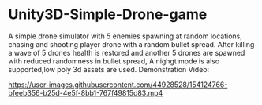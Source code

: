 # Unity3D-Simple-Drone-game
A simple drone simulator with 5 enemies spawning at random locations, chasing and shooting player drone with a random bullet spread. After killing a wave of 5 drones health is restored and another 5 drones are spawned with reduced randomness in bullet spread, A nighgt mode is also supported,low poly 3d assets are used. 
Demonstration Video:


https://user-images.githubusercontent.com/44928528/154124766-bfeeb356-b25d-4e5f-8bb1-767f49815d83.mp4

